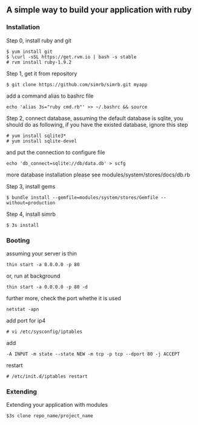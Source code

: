## A simple way to build your application with ruby

### Installation

Step 0, install ruby and git
	
	$ yum install git
	$ \curl -sSL https://get.rvm.io | bash -s stable
	# rvm install ruby-1.9.2

Step 1, get it from repository

	$ git clone https://github.com/simrb/simrb.git myapp

add a command alias to bashrc file

	echo 'alias 3s="ruby cmd.rb"' >> ~/.bashrc && source

Step 2, connect database, assuming the default database is sqlite, you should do as following, if you have the existed database, ignore this step

	# yum install sqlite3*
	# yum install sqlite-devel

and put the connection to configure file

	echo 'db_connect=sqlite://db/data.db' > scfg

more database installation please see modules/system/stores/docs/db.rb

Step 3, install gems

	$ bundle install --gemfile=modules/system/stores/Gemfile --without=production

Step 4, install simrb

	$ 3s install


### Booting

assuming your server is thin

	thin start -a 0.0.0.0 -p 80

or, run at background

	thin start -a 0.0.0.0 -p 80 -d

further more, check the port whethe it is used

	netstat -apn

add port for ip4

	# vi /etc/sysconfig/iptables

add

	-A INPUT -m state --state NEW -m tcp -p tcp --dport 80 -j ACCEPT

restart

	# /etc/init.d/iptables restart


### Extending

Extending your application with modules

	$3s clone repo_name/project_name

